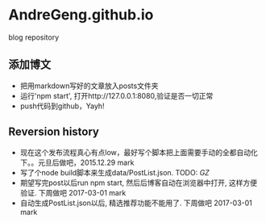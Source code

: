 # AndreGeng.github.io
blog repository

## 添加博文
* 把用markdown写好的文章放入posts文件夹
* 运行'npm start', 打开http://127.0.0.1:8080,验证是否一切正常
* push代码到github，Yayh!

## Reversion history
* 现在这个发布流程真心有点low，最好写个脚本把上面需要手动的全都自动化下。。元旦后做吧，2015.12.29 mark
* 写了个node build脚本来生成data/PostList.json.
TODO: _GZ_
* 期望写完post以后run npm start, 然后后博客自动在浏览器中打开, 这样方便验证. 下周做吧 2017-03-01 mark
* 自动生成PostList.json以后, 精选推荐功能不能用了. 下周做吧 2017-03-01 mark
